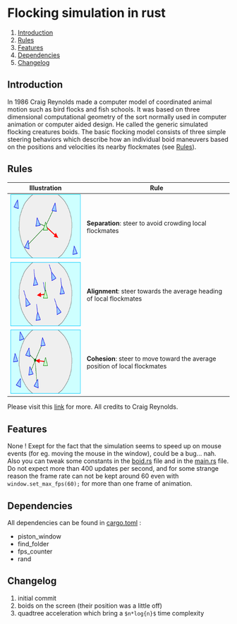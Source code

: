 # Flocking simulation in rust

1. [Introduction](#introduction)
2. [Rules](#rules)
3. [Features](#features)
4. [Dependencies](#dependencies)
5. [Changelog](#changelog)

## Introduction

In 1986 Craig Reynolds made a computer model of coordinated animal motion such as bird flocks and fish schools. It was based on three dimensional computational geometry of the sort normally used in computer animation or computer aided design. He called the generic simulated flocking creatures boids. The basic flocking model consists of three simple steering behaviors which describe how an individual boid maneuvers based on the positions and velocities its nearby flockmates (see [Rules](#rules)).

## Rules

| Illustration                                                                        | Rule                                                                        |
| ----------------------------------------------------------------------------------- | --------------------------------------------------------------------------- |
| <img src="images/separation.gif" alt="separation diagram" height="145" width="217"> | **Separation**: steer to avoid crowding local flockmates                    |
| <img src="images/alignment.gif" alt="alignment diagram" height="145" width="217">   | **Alignment**: steer towards the average heading of local flockmates        |
| <img src="images/cohesion.gif" alt="cohesion diagram" height="145" width="217">     | **Cohesion**: steer to move toward the average position of local flockmates |

Please visit this [link](http://www.red3d.com/cwr/boids/) for more. All credits to Craig Reynolds.

## Features

None ! Exept for the fact that the simulation seems to speed up on mouse events (for eg. moving the mouse in the window), could be a bug... nah. Also you can tweak some constants in the [boid.rs](src/boid.rs) file and in the [main.rs](src/bin/main.rs) file. Do not expect more than 400 updates per second, and for some strange reason the frame rate can not be kept around 60 even with ``window.set_max_fps(60);`` for more than one frame of animation.

## Dependencies

All dependencies can be found in [cargo.toml](Cargo.toml) :

*   piston_window
*   find_folder
*   fps_counter
*   rand

## Changelog

1.  initial commit
2.  boids on the screen (their position was a little off)
3.  quadtree acceleration which bring a ``$n*log{n}$`` time complexity
